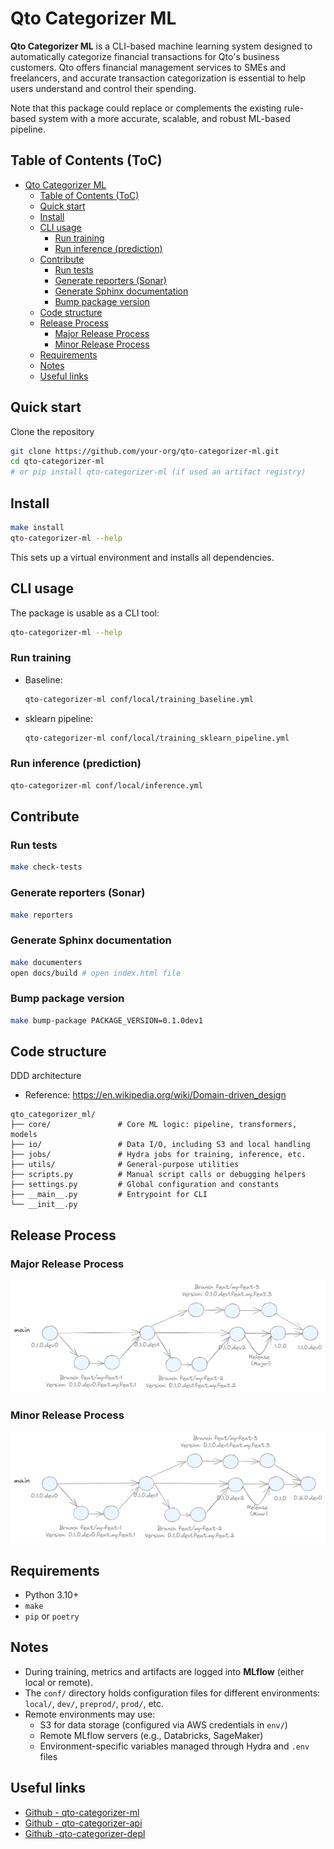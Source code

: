 # Qto Categorizer ML

**Qto Categorizer ML** is a CLI-based machine learning system designed to automatically categorize financial transactions for Qto's business customers. Qto offers financial management services to SMEs and freelancers, and accurate transaction categorization is essential to help users understand and control their spending.

Note that this package could replace or complements the existing rule-based system with a more accurate, scalable, and robust ML-based pipeline.

## Table of Contents (ToC)

- [Qto Categorizer ML](#qto-categorizer-ml)
  - [Table of Contents (ToC)](#table-of-contents-toc)
  - [Quick start](#quick-start)
  - [Install](#install)
  - [CLI usage](#cli-usage)
    - [Run training](#run-training)
    - [Run inference (prediction)](#run-inference-prediction)
  - [Contribute](#contribute)
    - [Run tests](#run-tests)
    - [Generate reporters (Sonar)](#generate-reporters-sonar)
    - [Generate Sphinx documentation](#generate-sphinx-documentation)
    - [Bump package version](#bump-package-version)
  - [Code structure](#code-structure)
  - [Release Process](#release-process)
    - [Major Release Process](#major-release-process)
    - [Minor Release Process](#minor-release-process)
  - [Requirements](#requirements)
  - [Notes](#notes)
  - [Useful links](#useful-links)

## Quick start

Clone the repository

```bash
git clone https://github.com/your-org/qto-categorizer-ml.git
cd qto-categorizer-ml
# or pip install qto-categorizer-ml (if used an artifact registry)
```

## Install

```bash
make install
qto-categorizer-ml --help
```

This sets up a virtual environment and installs all dependencies.

## CLI usage

The package is usable as a CLI tool:

```bash
qto-categorizer-ml --help
```

### Run training 

- Baseline:

  ```bash
  qto-categorizer-ml conf/local/training_baseline.yml
  ```

- sklearn pipeline:

  ```bash
  qto-categorizer-ml conf/local/training_sklearn_pipeline.yml
  ```

### Run inference (prediction)

```bash
qto-categorizer-ml conf/local/inference.yml
```

## Contribute

### Run tests

```bash
make check-tests
```

### Generate reporters (Sonar)

```bash
make reporters
```

### Generate Sphinx documentation

```bash
make documenters
open docs/build # open index.html file
```

### Bump package version

```bash
make bump-package PACKAGE_VERSION=0.1.0dev1
```

## Code structure

DDD architecture
  * Reference: <https://en.wikipedia.org/wiki/Domain-driven_design>

```
qto_categorizer_ml/
├── core/               # Core ML logic: pipeline, transformers, models
├── io/                 # Data I/O, including S3 and local handling
├── jobs/               # Hydra jobs for training, inference, etc.
├── utils/              # General-purpose utilities
├── scripts.py          # Manual script calls or debugging helpers
├── settings.py         # Global configuration and constants
├── __main__.py         # Entrypoint for CLI
└── __init__.py
```

## Release Process

### Major Release Process
![Major Release Process](_static/github-flow-major-release.png)

### Minor Release Process
![Minor Release Process](_static/github-flow-minor-release.png)

## Requirements

- Python 3.10+
- `make`
- `pip` or `poetry`

## Notes

- During training, metrics and artifacts are logged into **MLflow** (either local or remote).
- The `conf/` directory holds configuration files for different environments: `local/`, `dev/`, `preprod/`, `prod/`, etc.
- Remote environments may use:
  - S3 for data storage (configured via AWS credentials in `env/`)
  - Remote MLflow servers (e.g., Databricks, SageMaker)
  - Environment-specific variables managed through Hydra and `.env` files

## Useful links

- [Github - qto-categorizer-ml](https://github.com/data-corentinv/qto-categorizer-ml)
- [Github - qto-categorizer-api](https://github.com/data-corentinv/qto-categorizer-api)
- [Github -qto-categorizer-depl](https://github.com/data-corentinv/qto-categorizer-depl)
